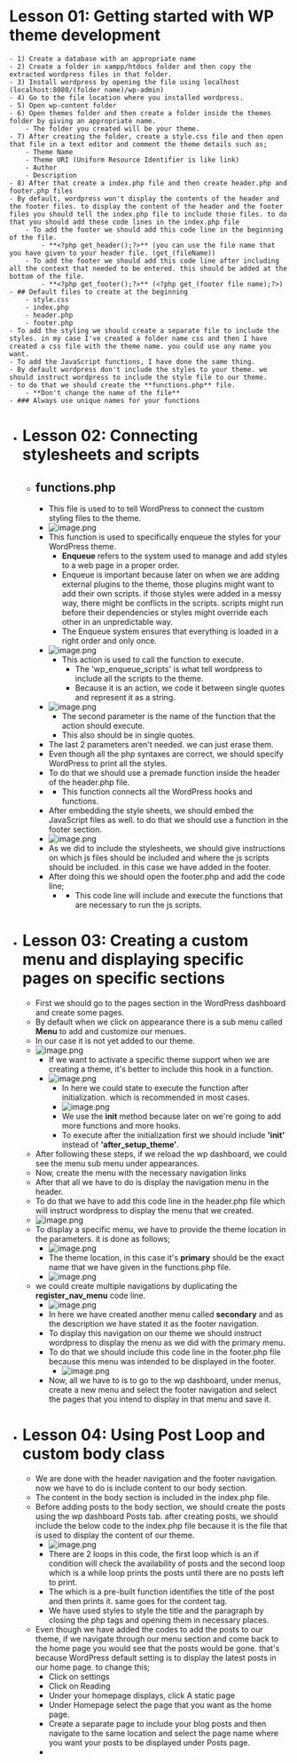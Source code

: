 # Lesson 01: Getting started with WP theme development
	- 1) Create a database with an appropriate name
	- 2) Create a folder in xampp/htdocs folder and then copy the extracted wordpress files in that folder.
	- 3) Install wordpress by opening the file using localhost (localhost:8080/(folder name)/wp-admin)
	- 4) Go to the file location where you installed wordpress.
	- 5) Open wp-content folder
	- 6) Open themes folder and then create a folder inside the themes folder by giving an appropriate name.
		- The folder you created will be your theme.
	- 7) After creating the folder, create a style.css file and then open that file in a text editor and comment the theme details such as;
		- Theme Name
		- Theme URI (Uniform Resource Identifier is like link)
		- Author
		- Description
	- 8) After that create a index.php file and then create header.php and footer.php files
	- By default, wordpress won't display the contents of the header and the footer files. to display the content of the header and the footer files you should tell the index.php file to include those files. to do that you should add these code lines in the index.php file
		- To add the footer we should add this code line in the beginning of the file.
			- **<?php get_header();?>** (you can use the file name that you have given to your header file. (get_(fileName))
		- To add the footer we should add this code line after including all the context that needed to be entered. this should be added at the bottom of the file.
			- **<?php get_footer();?>** (<?php get_(footer file name);?>)
	- ## Default files to create at the beginning
		- style.css
		- index.php
		- header.php
		- footer.php
	- To add the styling we should create a separate file to include the styles. in my case I've created a folder name css and then I have created a css file with the theme name. you could use any name you want.
	- To add the JavaScript functions, I have done the same thing.
	- By default wordpress don't include the styles to your theme. we should instruct wordpress to include the style file to our theme.
	- to do that we should create the **functions.php** file.
		- **Don't change the name of the file**
	- ### Always use unique names for your functions
- # Lesson 02: Connecting stylesheets and scripts
	- ## functions.php
		- This file is used to to tell WordPress to connect the custom styling files to the theme.
		- ![image.png](../assets/image_1698032297664_0.png)
		- This function is used to specifically enqueue the styles for your WordPress theme.
			- **Enqueue** refers to the system used to manage and add styles to a web page in a proper order.
			- Enqueue is important because later on when we are adding external plugins to the theme, those plugins might want to add their own scripts. if those styles were added in a messy way, there might be conflicts in the scripts. scripts might run before their dependencies or styles might override each other in an unpredictable way.
			- The Enqueue system ensures that everything is loaded in a right order and only once.
		- ![image.png](../assets/image_1698205542076_0.png)
			- This action is used to call the function to execute.
				- The 'wp_enqueue_scripts' is what tell wordpress to include all the scripts to the theme.
				- Because it is an action, we code it between single quotes and represent it as a string.
		- ![image.png](../assets/image_1698205730759_0.png)
			- The second parameter is the name of the function that the action should execute.
			- This also should be in single quotes.
		- The last 2 parameters aren't needed. we can just erase them.
		- Even though all the php syntaxes are correct, we should specify WordPress to print all the styles.
		- To do that we should use a premade function inside the header of the header.php file.
		- **<?php wp_head(); ?>**
			- This function connects all the WordPress hooks and functions.
		- After embedding the style sheets, we should embed the JavaScript files as well. to do that we should use a function in the footer section.
		- ![image.png](../assets/image_1698229327624_0.png)
		- As we did to include the stylesheets, we should give instructions on which js files should be included and where the js scripts should be included. in this case we have added in the footer.
		- After doing this we should open the footer.php and add the code line;
			- **<?php wp_footer(); ?>**
				- This code line will include and execute the functions that are necessary to run the js scripts.
- # Lesson 03: Creating a custom menu and displaying specific pages on specific sections
	- First we should go to the pages section in the WordPress dashboard and create some pages.
	- By default when we click on appearance there is a sub  menu called **Menu** to add and customize our menues.
	- In our case it is not yet added to our theme.
	- ![image.png](../assets/image_1698230584933_0.png)
		- If we want to activate a specific theme support when we are creating a theme, it's better to include this hook in a function.
		- ![image.png](../assets/image_1698230783639_0.png)
			- In here we could state to execute the function after initialization. which is recommended in most cases.
			- ![image.png](../assets/image_1698232850778_0.png)
			- We use the **init** method because later on we're going to add more functions and more hooks.
			- To execute after the initialization first we should include **'init'** instead of **'after_setup_theme'**.
	- After following these steps, if we reload the wp dashboard, we could see the menu sub menu under appearances.
	- Now, create the menu with the necessary navigation links
	- After that all we have to do is display the navigation menu in the header.
	- To do that we have to add this code line in the header.php file which will instruct wordpress to display the menu that we created.
	- ![image.png](../assets/image_1698281140065_0.png)
	- To display a specific menu, we have to provide the theme location in the parameters. it is done as follows;
		- ![image.png](../assets/image_1698281253110_0.png)
		- The theme location, in this case it's **primary** should be the exact name that we have given in the functions.php file.
		- ![image.png](../assets/image_1698281334282_0.png)
	- we could create multiple navigations by duplicating the **register_nav_menu** code line.
		- ![image.png](../assets/image_1698281497807_0.png)
		- In here we have created another menu called **secondary** and as the description we have stated it as the footer navigation.
		- To display this navigation on our theme we should instruct wordpress to display the menu as we did with the primary menu.
		- To do that we should include this code line in the footer.php file because this menu was intended to be displayed in the footer.
			- ![image.png](../assets/image_1698282262857_0.png)
		- Now, all we have to is to go to the wp dashboard, under menus, create a new menu and select the footer navigation and select the pages that you intend to display in that menu and save it.
- # Lesson 04: Using Post Loop and custom body class
	- We are done with the header navigation and the footer navigation. now we have to do is include content to our body section.
	- The content in the body section is included in the index.php file.
	- Before adding posts to the body section, we should create the posts using the wp dashboard  Posts tab. after creating posts, we should include the below code to the index.php file because it is the file that is used to display the content of our theme.
		- ![image.png](../assets/image_1698324350741_0.png)
		- There are 2 loops in this code, the first loop which is an if condition will check the availability of posts and the second loop which is a while loop prints the posts until there are no posts left to print.
		- The **<?php the_title(); ?>** which is a pre-built function identifies the title of the post and then prints it. same goes for the content tag.
		- We have used styles to style the title and the paragraph by closing the php tags and opening them in necessary places.
	- Even though we have added the codes to add the posts to our theme, if we navigate through our menu section and come back to the home page you would see that the posts would be gone. that's because WordPress default setting is to display the latest posts in our home page. to change this;
		- Click on settings
		- Click on Reading
		- Under your homepage displays, click  A static page
		- Under Homepage select the page that you want as the home page.
		- Create a separate page to include your blog posts and then navigate to the same location and select the page name where you want your posts to be displayed under Posts page.
		-